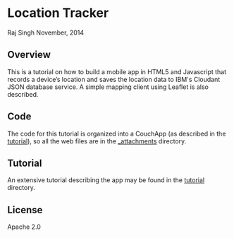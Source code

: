 # Location Tracker
Raj Singh
November, 2014

## Overview

This is a tutorial on how to build a mobile app in HTML5 and Javascript that records a device’s location and saves the location data to IBM's Cloudant JSON database service. A simple mapping client using Leaflet is also described. 

## Code

The code for this tutorial is organized into a CouchApp (as described in the [tutorial](./tutorial)), so all the web files are in the [_attachments](./_attachments) directory.

## Tutorial

An extensive tutorial describing the app may be found in the [tutorial](./tutorial) directory.

## License

Apache 2.0
